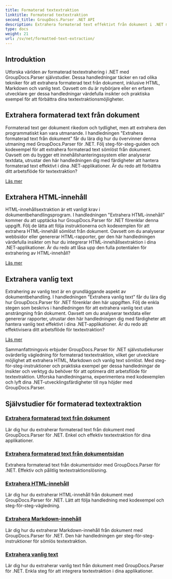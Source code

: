 ```yaml
---
title: Formaterad textextraktion
linktitle: Formaterad textextraktion
second_title: GroupDocs.Parser .NET API
description: Extrahera formaterad text effektivt från dokument i .NET med GroupDocs.Parser. Lär dig att extrahera HTML, Markdown och vanlig text sömlöst.
type: docs
weight: 21
url: /sv/net/formatted-text-extraction/
---
```


## Introduktion

Utforska världen av formaterad textextrahering i .NET med GroupDocs.Parser självstudier. Dessa handledningar täcker en rad olika tekniker för att extrahera formaterad text från dokument, inklusive HTML, Markdown och vanlig text. Oavsett om du är nybörjare eller en erfaren utvecklare ger dessa handledningar värdefulla insikter och praktiska exempel för att förbättra dina textextraktionsmöjligheter.

## Extrahera formaterad text från dokument

Formaterad text ger dokument rikedom och tydlighet, men att extrahera den programmatiskt kan vara utmanande. I handledningen "Extrahera formaterad text från dokument" får du lära dig hur du övervinner denna utmaning med GroupDocs.Parser för .NET. Följ steg-för-steg-guiden och kodexempel för att extrahera formaterad text sömlöst från dokument. Oavsett om du bygger ett innehållshanteringssystem eller analyserar textdata, utrustar den här handledningen dig med färdigheter att hantera formaterad text effektivt i dina .NET-applikationer. Är du redo att förbättra ditt arbetsflöde för textextraktion?

[Läs mer](./extract-formatted-text-from-document/)

## Extrahera HTML-innehåll

HTML-innehållsextraktion är ett vanligt krav i dokumentbehandlingsprogram. I handledningen "Extrahera HTML-innehåll" kommer du att upptäcka hur GroupDocs.Parser för .NET förenklar denna uppgift. Följ de lätta att följa instruktionerna och kodexemplen för att extrahera HTML-innehåll sömlöst från dokument. Oavsett om du analyserar webbsidor eller genererar HTML-rapporter, ger den här handledningen värdefulla insikter om hur du integrerar HTML-innehållsextraktion i dina .NET-applikationer. Är du redo att låsa upp den fulla potentialen för extrahering av HTML-innehåll?

[Läs mer](./extract-html-content/)

## Extrahera vanlig text

Extrahering av vanlig text är en grundläggande aspekt av dokumentbehandling. I handledningen "Extrahera vanlig text" får du lära dig hur GroupDocs.Parser för .NET förenklar den här uppgiften. Följ de enkla stegen som beskrivs i handledningen för att extrahera vanlig text utan ansträngning från dokument. Oavsett om du analyserar textdata eller genererar rapporter, utrustar den här handledningen dig med färdigheter att hantera vanlig text effektivt i dina .NET-applikationer. Är du redo att effektivisera ditt arbetsflöde för textextraktion?

[Läs mer](./extract-plain-text/)

Sammanfattningsvis erbjuder GroupDocs.Parser för .NET självstudiekurser ovärderlig vägledning för formaterad textextraktion, vilket ger utvecklare möjlighet att extrahera HTML, Markdown och vanlig text sömlöst. Med steg-för-steg-instruktioner och praktiska exempel ger dessa handledningar de insikter och verktyg du behöver för att optimera ditt arbetsflöde för textextraktion. Utforska handledningarna, experimentera med kodexemplen och lyft dina .NET-utvecklingsfärdigheter till nya höjder med GroupDocs.Parser.
## Självstudier för formaterad textextraktion
### [Extrahera formaterad text från dokument](./extract-formatted-text-from-document/)
Lär dig hur du extraherar formaterad text från dokument med GroupDocs.Parser för .NET. Enkel och effektiv textextraktion för dina applikationer.
### [Extrahera formaterad text från dokumentsidan](./extract-formatted-text-from-document-page/)
Extrahera formaterad text från dokumentsidor med GroupDocs.Parser för .NET. Effektiv och pålitlig textextraktionslösning.
### [Extrahera HTML-innehåll](./extract-html-content/)
Lär dig hur du extraherar HTML-innehåll från dokument med GroupDocs.Parser för .NET. Lätt att följa handledning med kodexempel och steg-för-steg-vägledning.
### [Extrahera Markdown-innehåll](./extract-markdown-content/)
Lär dig hur du extraherar Markdown-innehåll från dokument med GroupDocs.Parser för .NET. Den här handledningen ger steg-för-steg-instruktioner för sömlös textextraktion.
### [Extrahera vanlig text](./extract-plain-text/)
Lär dig hur du extraherar vanlig text från dokument med GroupDocs.Parser för .NET. Enkla steg för att integrera textextraktion i dina applikationer.